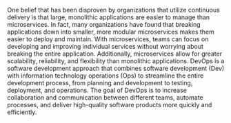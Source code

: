 One belief that has been disproven by organizations that utilize continuous delivery is that large, monolithic applications are easier to manage than microservices. In fact, many organizations have found that breaking applications down into smaller, more modular microservices makes them easier to deploy and maintain. With microservices, teams can focus on developing and improving individual services without worrying about breaking the entire application. Additionally, microservices allow for greater scalability, reliability, and flexibility than monolithic applications. DevOps is a software development approach that combines software development (Dev) with information technology operations (Ops) to streamline the entire development process, from planning and development to testing, deployment, and operations. The goal of DevOps is to increase collaboration and communication between different teams, automate processes, and deliver high-quality software products more quickly and efficiently.
